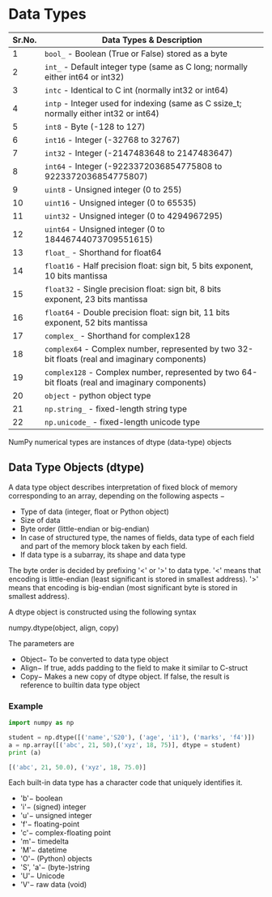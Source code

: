 # Data Types

| Sr.No. | Data Types & Description |
|---|---|
| 1 | `bool_` - Boolean (True or False) stored as a byte |
| 2 | `int_` - Default integer type (same as C long; normally either int64 or int32) |
| 3 | `intc` - Identical to C int (normally int32 or int64) |
| 4 | `intp` - Integer used for indexing (same as C ssize_t; normally either int32 or int64) |
| 5 | `int8` - Byte (-128 to 127) |
| 6 | `int16` - Integer (-32768 to 32767) |
| 7 | `int32` - Integer (-2147483648 to 2147483647) |
| 8 | `int64` - Integer (-9223372036854775808 to 9223372036854775807) |
| 9 | `uint8` - Unsigned integer (0 to 255) |
| 10 | `uint16` - Unsigned integer (0 to 65535) |
| 11 | `uint32` - Unsigned integer (0 to 4294967295) |
| 12 | `uint64` - Unsigned integer (0 to 18446744073709551615) |
| 13 | `float_` - Shorthand for float64 |
| 14 | `float16` - Half precision float: sign bit, 5 bits exponent, 10 bits mantissa |
| 15 | `float32` - Single precision float: sign bit, 8 bits exponent, 23 bits mantissa |
| 16 | `float64` - Double precision float: sign bit, 11 bits exponent, 52 bits mantissa |
| 17 | `complex_` - Shorthand for complex128 |
| 18 | `complex64` - Complex number, represented by two 32-bit floats (real and imaginary components) |
| 19 | `complex128` - Complex number, represented by two 64-bit floats (real and imaginary components) |
| 20 | `object` - python object type |
| 21 | `np.string_` - fixed-length string type |
| 22 | `np.unicode_` - fixed-length unicode type |

NumPy numerical types are instances of dtype (data-type) objects

## Data Type Objects (dtype)

A data type object describes interpretation of fixed block of memory corresponding to an array, depending on the following aspects −

- Type of data (integer, float or Python object)
- Size of data
- Byte order (little-endian or big-endian)
- In case of structured type, the names of fields, data type of each field and part of the memory block taken by each field.
- If data type is a subarray, its shape and data type

The byte order is decided by prefixing '<' or '>' to data type. '<' means that encoding is little-endian (least significant is stored in smallest address). '>' means that encoding is big-endian (most significant byte is stored in smallest address).

A dtype object is constructed using the following syntax

numpy.dtype(object, align, copy)

The parameters are

- Object− To be converted to data type object
- Align− If true, adds padding to the field to make it similar to C-struct
- Copy− Makes a new copy of dtype object. If false, the result is reference to builtin data type object

### Example

```python
import numpy as np

student = np.dtype([('name','S20'), ('age', 'i1'), ('marks', 'f4')])
a = np.array([('abc', 21, 50),('xyz', 18, 75)], dtype = student)
print (a)

[('abc', 21, 50.0), ('xyz', 18, 75.0)]

```

Each built-in data type has a character code that uniquely identifies it.

- 'b'− boolean
- 'i'− (signed) integer
- 'u'− unsigned integer
- 'f'− floating-point
- 'c'− complex-floating point
- 'm'− timedelta
- 'M'− datetime
- 'O'− (Python) objects
- 'S', 'a'− (byte-)string
- 'U'− Unicode
- 'V'− raw data (void)
